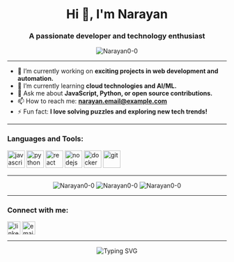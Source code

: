 <!-- Profile Header -->
<h1 align="center">Hi 👋, I'm Narayan</h1>
<h3 align="center">A passionate developer and technology enthusiast</h3>

<!-- Profile Views Counter -->
<p align="center">
  <img src="https://komarev.com/ghpvc/?username=Narayan0-0&label=Profile%20views&color=0e75b6&style=flat" alt="Narayan0-0" />
</p>

---

<!-- About Section -->
- 🔭 I’m currently working on **exciting projects in web development and automation.**
- 🌱 I’m currently learning **cloud technologies and AI/ML.**
- 💬 Ask me about **JavaScript, Python, or open source contributions.**
- 📫 How to reach me: **[narayan.email@example.com](mailto:narayan.email@example.com)**
- ⚡ Fun fact: **I love solving puzzles and exploring new tech trends!**

---

<!-- Skills Section -->
<h3 align="left">Languages and Tools:</h3>
<p align="left">
  <img src="https://cdn.jsdelivr.net/gh/devicons/devicon/icons/javascript/javascript-original.svg" alt="javascript" width="40" height="40"/>
  <img src="https://cdn.jsdelivr.net/gh/devicons/devicon/icons/python/python-original.svg" alt="python" width="40" height="40"/>
  <img src="https://cdn.jsdelivr.net/gh/devicons/devicon/icons/react/react-original.svg" alt="react" width="40" height="40"/>
  <img src="https://cdn.jsdelivr.net/gh/devicons/devicon/icons/nodejs/nodejs-original.svg" alt="nodejs" width="40" height="40"/>
  <img src="https://cdn.jsdelivr.net/gh/devicons/devicon/icons/docker/docker-original.svg" alt="docker" width="40" height="40"/>
  <img src="https://cdn.jsdelivr.net/gh/devicons/devicon/icons/git/git-original.svg" alt="git" width="40" height="40"/>
  <!-- Add more as needed -->
</p>

---

<!-- GitHub Stats -->
<p align="center">
  <img src="https://github-readme-stats.vercel.app/api?username=Narayan0-0&show_icons=true&theme=default" alt="Narayan0-0" />
  <img src="https://github-readme-streak-stats.herokuapp.com/?user=Narayan0-0&" alt="Narayan0-0" />
  <img src="https://github-readme-stats.vercel.app/api/top-langs/?username=Narayan0-0&layout=compact" alt="Narayan0-0" />
</p>

---

<!-- Connect Section -->
<h3 align="left">Connect with me:</h3>
<p align="left">
  <a href="https://linkedin.com/in/your-linkedin" target="blank"><img align="center" src="https://cdn.jsdelivr.net/gh/devicons/devicon/icons/linkedin/linkedin-original.svg" alt="linkedin" width="30" /></a>
  <a href="mailto:narayan.email@example.com" target="blank"><img align="center" src="https://cdn.jsdelivr.net/gh/devicons/devicon/icons/google/google-original.svg" alt="email" width="30" /></a>
  <!-- Add other social links as needed -->
</p>

---

<!-- Footer -->
<p align="center">
  <img src="https://readme-typing-svg.herokuapp.com?font=Fira+Code&weight=500&size=22&pause=1000&color=0E75B6&center=true&vCenter=true&width=435&lines=Thanks+for+visiting+my+profile!;Let's+connect+%F0%9F%91%8B" alt="Typing SVG" />
</p>
